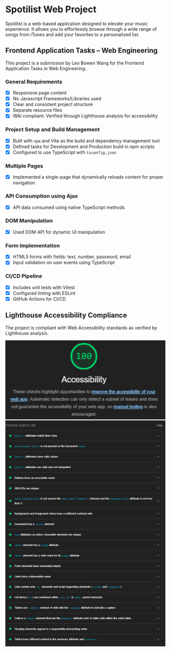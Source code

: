 # Spotilist Web Project

Spotilist is a web-based application designed to elevate your music experience. It allows you to effortlessly browse through a wide range of songs from iTunes and add your favorites to a personalized list.

## Frontend Application Tasks – Web Engineering

This project is a submission by Leo Bowen Wang for the Frontend Application Tasks in Web Engineering.

### General Requirements

- [x] Responsive page content
- [x] No Javascript Frameworks/Libraries used
- [x] Clear and consistent project structure
- [x] Separate resource files
- [x] WAI compliant: Verified through Lighthouse analysis for accessibility

### Project Setup and Build Management

- [x] Built with `npm` and Vite as the build and dependency management tool
- [x] Defined tasks for Development and Production build in npm scripts
- [x] Configured to use TypeScript with `tsconfig.json`

### Multiple Pages

- [x] Implemented a single-page that dynamically reloads content for proper navigation

### API Consumption using Ajax

- [x] API data consumed using native TypeScript methods

### DOM Manipulation

- [x] Used DOM API for dynamic UI manipulation

### Form Implementation

- [x] HTML5 forms with fields: text, number, password, email
- [x] Input validation on user events using TypeScript

### CI/CD Pipeline

- [x] Includes unit tests with Vitest
- [x] Configured linting with ESLint
- [x] GitHub Actions for CI/CD

## Lighthouse Accessibility Compliance

The project is compliant with Web Accessibility standards as verified by Lighthouse analysis.

<img src="public/img/lighthouse.png" width="500">
<img src="public/img/audit.png" width="500">
